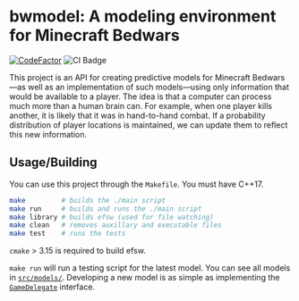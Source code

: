 # bwmodel: A modeling environment for Minecraft Bedwars

[![CodeFactor](https://www.codefactor.io/repository/github/ethanuppal/bwmodel/badge)](https://www.codefactor.io/repository/github/ethanuppal/bwmodel)
![CI Badge](https://github.com/ethanuppal/bwmodel/actions/workflows/ci.yaml/badge.svg)


This project is an API for creating predictive models for Minecraft Bedwars—as well as an implementation of such models—using only information that would be available to a player.
The idea is that a computer can process much more than a human brain can.
For example, when one player kills another, it is likely that it was in hand-to-hand combat.
If a probability distribution of player locations is maintained, we can update them to reflect this new information.

## Usage/Building

You can use this project through the `Makefile`.
You must have C++17.

```bash
make         # builds the ./main script
make run     # builds and runs the ./main script
make library # builds efsw (used for file watching)
make clean   # removes auxillary and executable files
make test    # runs the tests
```

`cmake` > 3.15 is required to build efsw.

`make run` will run a testing script for the latest model.
You can see all models in [`src/models/`](./src/models/).
Developing a new model is as simple as implementing the [`GameDelegate`](./src/game/gamedelegate.h) interface.
